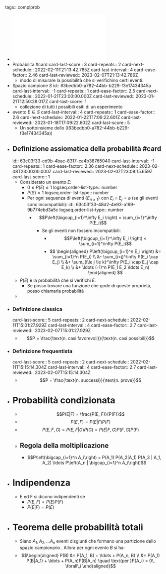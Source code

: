 tags:: complprob

- ![complprob-lav-1.pdf](../assets/complprob-lav-1_1666590288391_0.pdf)
- Probabilità #card
  card-last-score:: 3
  card-repeats:: 2
  card-next-schedule:: 2022-02-11T21:13:42.785Z
  card-last-interval:: 4
  card-ease-factor:: 2.46
  card-last-reviewed:: 2023-02-07T21:13:42.786Z
	- modo di misurare la possibilità che si verifichino certi eventi.
- Spazio campione $S$
  id:: 63bedbb0-a782-44bb-b229-f3e17434345a
  card-last-interval:: -1
  card-repeats:: 1
  card-ease-factor:: 2.5
  card-next-schedule:: 2022-01-21T23:00:00.000Z
  card-last-reviewed:: 2023-01-21T12:50:28.017Z
  card-last-score:: 1
	- collezione di tutti i possibili esiti di un esperimento
- evento $E \in S$
  card-last-interval:: 4
  card-repeats:: 1
  card-ease-factor:: 2.6
  card-next-schedule:: 2022-01-22T17:09:22.601Z
  card-last-reviewed:: 2023-01-18T17:09:22.602Z
  card-last-score:: 5
	- Un sottoinsieme dello ((63bedbb0-a782-44bb-b229-f3e17434345a))
- ## Definizione assiomatica della probabilità #card
  id:: 63c03f33-cd9b-4bac-8317-ca4b38765040
  card-last-interval:: -1
  card-repeats:: 1
  card-ease-factor:: 2.36
  card-next-schedule:: 2023-02-08T23:00:00.000Z
  card-last-reviewed:: 2023-02-07T23:08:15.659Z
  card-last-score:: 1
	- Considerato un evento $E$:
		- $0 \le P(E) \le 1$
		  logseq.order-list-type:: number
		- $P(S) = 1$
		  logseq.order-list-type:: number
		- Per ogni sequenza di eventi $\{E_{n\ge1}\}$ con $E_i \cap E_j = \varnothing$ (se gli eventi sono incompatibili):
		  id:: 63c03f33-48d2-4e93-a169-9b774ebd3a5c
		  logseq.order-list-type:: number
			- $$P\left(\bigcup_{i=1}^\infty E_i \right) = \sum_{i=1}^\infty P(E_i)$$
				- Se gli eventi non fossero incompatibili:
					- $$P\left(\bigcup_{i=1}^\infty E_i \right) < \sum_{i=1}^\infty P(E_i)$$
					- $$
					  \begin{aligned}
					  P\left(\bigcup_{i=1}^n E_i \right) &= \sum_{i=1}^n P(E_i) \\
					  &- \sum_{i<j}^\infty P(E_i \cap E_j) \\
					  &+ \sum_{i\le j \le k}^\infty P(E_i \cap E_j \cap E_k) \\
					  &+ \ldots (-1)^n P(E_1 E_2 \ldots E_n)
					  \end{aligned}
					  $$
	- $P(E)$ è la probabilità che si verifichi $E$.
		- Se posso trovare una funzione che gode di queste proprietà, posso chiamarla probabilità
	-
- ### Definizione classica
  card-last-score:: 5
  card-repeats:: 2
  card-next-schedule:: 2022-02-11T15:01:27.929Z
  card-last-interval:: 4
  card-ease-factor:: 2.7
  card-last-reviewed:: 2023-02-07T15:01:27.929Z
	- $$P = \frac{\text{n. casi favorevoli}}{\text{n. casi possibili}}$$
- ### Definizione frequentista
  card-last-score:: 5
  card-repeats:: 2
  card-next-schedule:: 2022-02-11T15:15:14.304Z
  card-last-interval:: 4
  card-ease-factor:: 2.7
  card-last-reviewed:: 2023-02-07T15:15:14.304Z
	- $$P = \frac{\text{n. successi}}{\text{n. prove}}$$
- # Probabilità condizionata
	- $$P(E|F) = \frac{P(E, F)}{P(F)}$$
	- $$P(E, F) = P(E|F)P(F)$$
	- $$P(E, F, G) = P(E, F | G) P(G) = P(E | F, G)P(F, G)P(F)$$
	- ## Regola della moltiplicazione
		- $$P\left(\bigcap_{i=1}^n A_i\right) = P(A_1) P(A_2|A_1) P(A_3 | A_1, A_2) \ldots P\left(A_n | \bigcap_{i=1}^n A_i\right)$$
- # Indipendenza
	- E ed F si dicono indipendenti se
		- $P(E,F) = P(E)P(F)$
		- $P(E|F) = P(E)$
- # Teorema delle probabilità totali
	- Siano $A_1, A_2, \ldots A_n$ eventi disgiunti che formano una partizione dello spazio campionario . Allora per ogni evento $B$ si ha:
	- $$\begin{aligned}
	  P(B) &= P(A_1, B) + \ldots + P(A_n, B) \\
	  &= P(A_1) P(B|A_1) + \ldots + P(A_n)P(B|A_n) \quad \text{per }P(A_i) > 0\, \forall\,i
	  \end{aligned}$$